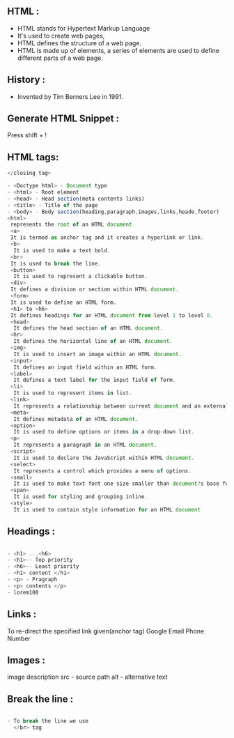 ## HTML :

- HTML stands for Hypertext Markup Language
- It's used to create web pages,
- HTML defines the structure of a web page.
- HTML is made up of elements, a series of elements are used to define different parts of a web page.

## History :

- Invented by Tim Berners Lee in 1991.

## Generate HTML Snippet :

Press shift + !

## HTML tags:

```js
</closing tag>

- <Doctype html> - Document type
- <html> - Root element
- <head> - Head section(meta contents links)
- <title> - Title of the page
- <body> - Body section(heading,paragraph,images,links,heade,footer)
<html>
 represents the root of an HTML document
 <a>
 It is termed as anchor tag and it creates a hyperlink or link.
 <b>
  It is used to make a text bold.
 <br>
 It is used to break the line.
 <button>
  It is used to represent a clickable button.
 <div>
 It defines a division or section within HTML document.
 <form>
 It is used to define an HTML form.
 <h1> to <h6>
 It defines headings for an HTML document from level 1 to level 6.
 <head>
  It defines the head section of an HTML document.
 <hr>
  It defines the horizontal line of an HTML document.
 <img>
  It is used to insert an image within an HTML document.
 <input>
  It defines an input field within an HTML form.
 <label>
  It defines a text label for the input field of form.
 <li>
  It is used to represent items in list.
 <link>
  It represents a relationship between current document and an external resource.
 <meta>
  It defines metadata of an HTML document.
 <option>
  It is used to define options or items in a drop-down list.
 <p>
  It represents a paragraph in an HTML document.
 <script>
  It is used to declare the JavaScript within HTML document.
 <select>
  It represents a control which provides a menu of options.
 <small>
  It is used to make text font one size smaller than document?s base font size.
 <span>
  It is used for styling and grouping inline.
 <style>
  It is used to contain style information for an HTML document

```

## Headings :

```js

- <h1> ...<h6>
- <h1>-- Top priority
- <h6>-- Least priority
- <h1> content </h1>
- <p> - Pragraph
- <p> contents </p>
- lorem100
```

## Links :

To re-direct the specified link given(anchor tag) <a>
Google
Email
Phone Number

## Images :

image description
src - source path
alt - alternative text

## Break the line :

```js

- To break the line we use
  </br> tag
```
